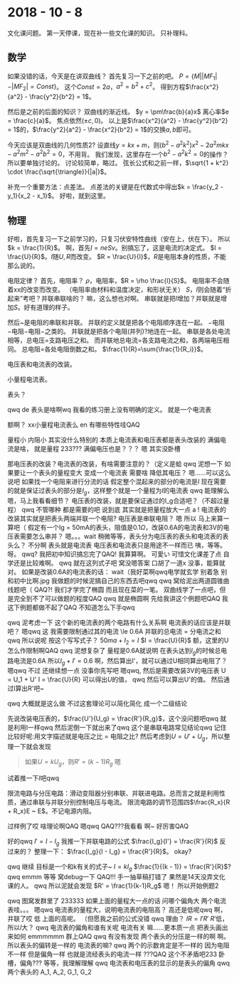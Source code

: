 <script type="text/javascript" src="http://cdn.mathjax.org/mathjax/latest/MathJax.js?config=TeX-AMS-MML_HTMLorMML"></script>

# 2018 - 10 - 8

文化课问题。
第一天停课，现在补一些文化课的知识。
只补理科。

## 数学

如果没错的话，今天是在讲双曲线？
首先复习一下之前的吧。
$P = \{M | |MF_1| - |MF_2| = Const\}$。
这个$Const = 2a$，$a^2 = b^2 + c^2$。
得到方程$\frac{x^2}{a^2} - \frac{y^2}{b^2} = 1$。

然后是之前的后面的知识？
双曲线的渐近线。
$y = \pm\frac{b}{a}x$
离心率$e = \frac{c}{a}$。
焦点依然$(\pm c, 0)$。
以上是$\frac{x^2}{a^2} - \frac{y^2}{b^2} = 1$的，$\frac{y^2}{a^2} - \frac{x^2}{b^2} = 1$的交换$a, b$即可。

今天应该是双曲线的几何性质$2$?
设直线$y = kx + m$，则$(b^2 - a^2k^2)x^2 - 2a^2mkx - a^2m^2 - a^2b^2 = 0$，不用背。
我们发现，这里存在一个$b^2 - a^2k^2 = 0$的操作？
所以要单独讨论的。
讨论较简单，略过。
弦长公式和之前一样，$\sqrt{1 + k^2} \cdot \frac{\sqrt{\triangle}}{|a|}$。

补充一个重要方法：点差法。
点差法的关键是在代数式中得出$k = \frac{y_2 - y_1}{x_2 - x_1}$。
好啦，就到这里。

## 物理

好啦，首先复习一下之前学习的，只复习伏安特性曲线（安在上，伏在下）。
所以$k = \frac{1}{R}$。
啊，首先$I = neSv$。别搞忘了，这是电流的决定式。
$I = \frac{U}{R}$。$I$随$U, R$而改变。
$R = \frac{U}{I}$，$R$是电阻本身的性质，不能那么说的。

电阻定律？
首先，电阻率？
$\rho$，电阻率，$R = \rho \frac{l}{S}$。
电阻率不会随着xx的改变而改变。
（电阻率由材料和温度决定，和形状无关）
$S$，$l$则会随着“折起来”考吧？并联串联啥的？
嘛，这么想也对啊。
串联就是把$l$增加？并联就是增加$S$。好有道理的样子。

然后~是电阻的串联和并联。
并联的定义就是把各个电阻顺序连在一起。
$-$电阻$-$电阻$-$电阻$-$之类的。
并联就是把各个电阻(并列)?地连在一起。
串联是各处电流相等，总电压$=$支路电压之和。
而并联地总电流$=$各支路电流之和，各两端电压相同。
总电阻$=$各处电阻倒数之和。
$\frac{1}{R}=\sum{\frac{1}{R_i}}$。

电压表和电流表的改装。

小量程电流表。

表头？

qwq de
表头是啥啊wq
我看的练习册上没有明确的定义。
就是一个电流表

额啊？
xx小量程电流表么
en 
有哪些特性哇QAQ

量程小 内阻小
其实没什么特别的
本质上电流表和电压表都是表头改装的
满偏电流是啥，
就是量程 233???
满偏电压也是？？？
嗯 其实没卧槽

那电压表的改装？电流表的改装，有啥需要注意的？（定义是蛤
qwq 泥想一下
如果要让一个表头的量程变大 变成一个电流表 需要啥
降低其电压？
嗯……可以这么说吧
如果找一个电阻来进行分流的话 假定整个混起来的部分的电流是$I$
现在需要的就是保证过表头的部分是$I_g$，这样整个就是一个量程为$I$的电流表
qwq 能理解么
嗯，马上我看看细节？
电压表的改装，就是要保证通过的I_g合适吧？（不超过量程）
qwq 不管哪种
都是需要的吧
说到底 其实就是把量程放大一点
a !
电流表的改装其实就是把表头两端并联一个电阻?
电压表是串联电阻？
嗯 所以 马上来算一算吧（
假定有一个Ig = 50mA的表头，阻值是0.1$\Omega$，改装0.6A的电流表和3V的电压表需要怎么串并？
嗯。。。wait
稍微等等，表头分为电压表的表头和电流表的表头么？
不分啊 表头就是电流表
电压表和电流表只是用途不一样而已
咦，等等。
呀。
qwq?
我把初中知识搞忘完了QAQ!
我算算啊。
可愛い
可惜文化课差了点
自学还是比较难啊。
qwq 就在这列式子吧
窝没嗯答案 口胡了一道x
没事，能算就对。
如果是改装0.6A的电流表的话：
wait（我好菜啊qwq电学就玄学 别着急
别和初中比啊.jpg
我做题的时候泥搞自己的东西去吧qwq
qwq 窝给泥出两道圆锥曲线题吧（
QAQ?!
我们才学完了椭圆
而且现在菜的一笔。
双曲线学了一点吧，但是完全到不了可以做题的程度QAQ
qwq 就是椭圆啊
先给我讲这个例题吧QAQ 我这下例题都做不起了QAQ
不知道怎么下手qwq

qwq 泥考虑一下 这个新的电流表的两个电路有什么关系啊
电流表的话应该是并联吧？
嗯qwq 这
我需要限制通过其的电流 \le 0.6A
并联的总电流 = 分电流之和
qwq 所以说呢 按这个写写式子？
$50ma + I_2 = I$
$I = \frac{U}{R}$
额，这里的U怎么作限制啊QAQ
qwq 泥想复杂了
量程是0.6A就说明 在表头达到$I_g$的时候总电路电流是0.6A
所以$I_g + I' = 0.6$
啊，然后算出I'，就可以通过U相同算出电阻了？
嗯qwq 不过
还继续想一点 没事你先写吧
嗯qwq,
然后是需要改装3V的电压表
U = U_1 + U'
I = \frac{U}{R}
可以得出$U$的值，
qwq 
然后可以算出U'的值。
然后通过I算出R'吧~

qwq 大概就是这么做
不过这套理论可以简化简化 成一个二级结论

先说改装电压表的，$\frac{U'}{U_g} = \frac{R'}{R_g}$，这个没问题吧qwq
就是利用I一样qwq 然后泥倒一下就出来了qwq 这个是串联电路常见结论qwq 记住比较好呢:用文字描述就是电压之比 = 电阻之比?
然后考虑到$U = U'+U_g$，所以整理一下就会发现

> 如果$U = k U_g$，则$R' = (k-1) R_g$
嗯

试着推一下$I$吧qwq

限流电路与分压电路：滑动变阻器分别串联、并联进电路。总而言之就是利用性质，通过串联与并联分别控制电压与电流。
限流电路的调节范围四$\frac{R_x}{R + R_x}E ~ E$。不记电源内阻。

过样例了哎
啥理论啊QAQ
嗯qwq
QAQ???我看看
啊~
好厉害QAQ

好的qwq
$I' = I - I_g$
我推一下并联电路的公式
$\frac{I_g}{I'} = \frac{R'}{R}$
反过来的？
整理一下：
$\frac{I_g}{I - I_g} = \frac{R'}{R}$。
okay?

qwq 继续 目标是一个和k有关的式子~
$I = k I_g$
$\frac{1}{(k - 1)} = \frac{R'}{R}$?
qwq
emmm 等等 窝debug一下
QAQ!!!
手一抽草稿打错了
果然是14天没弄文化课的人。
qwq 所以泥就会发现 $R' = \frac{1}{k-1}R_g$
嗯！
所以开始例题2

qwq 图窝发群里了 233333
如果上面的量程大一点的话 问哪个偏角大
两个电流表哇。。。
嗯qwq
电流表的量程大，说明电流表的电阻高？
高还是低呢qwq
啊，并联了哎
低
上面的高呢。
（但愿我之前的公式没错
qwq 理由？
$IR = I'R'$
$R'$低，所以$I$大？
qwq 电流表的偏角和谁有关呢
电流有关
嘛……更本质一点
把表头画出来如何
emmmmmm
群上QAQ
qwq 有没有发现 两个表头的分压是一样的啊 啊。
所以表头的偏转是一样的
电流表的嘛?
qwq 两个的示数肯定是不一样的
因为电阻不一样
但是偏角一样
也就是流经表头的电流一样 ???QAQ
这个不矛盾吧233
卧槽，偏角???
等等，我理解理解
qwq 电流表和电压表的显示的是表头的偏角
qwq 两个表头的
A_1, A_2, G_1, G_2